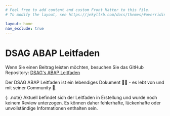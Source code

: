 ```yaml
---
# Feel free to add content and custom Front Matter to this file.
# To modify the layout, see https://jekyllrb.com/docs/themes/#overriding-theme-defaults

layout: home
nav_exclude: true
---
```


# DSAG ABAP Leitfaden

Wenn Sie einen Beitrag leisten möchten, besuchen Sie das GitHub Repository:
[DSAG's ABAP Leitfaden](https://github.com/1DSAG/ABAP-Leitfaden)

Der DSAG ABAP Leitfaden ist ein lebendiges Dokument 👨‍💻 - es lebt von und mit seiner Community 🥳.

{: .note}
Aktuell befindet sich der Leitfaden in Erstellung und wurde noch keinem Review unterzogen. Es können daher fehlerhafte, lückenhafte oder unvollständige Informationen enthalten sein.
